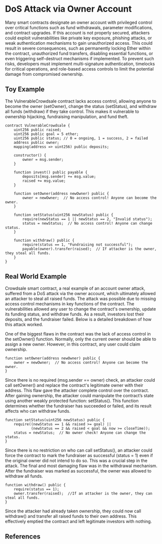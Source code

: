 # DoS Attack via Owner Account

Many smart contracts designate an owner account with privileged control over critical functions such as fund withdrawals, parameter modifications, and contract upgrades. If this account is not properly secured, attackers could exploit vulnerabilities like private key exposure, phishing attacks, or weak authentication mechanisms to gain unauthorized access. This could result in severe consequences, such as permanently locking Ether within the contract, unauthorized fund transfers, disabling essential functions, or even triggering self-destruct mechanisms if implemented. To prevent such risks, developers must implement multi-signature authentication, timelocks for critical operations, and role-based access controls to limit the potential damage from compromised ownership.

## Toy Example
The VulnerableCrowdsale contract lacks access control, allowing anyone to become the owner (setOwner), change the status (setStatus), and withdraw all funds (withdraw) if they take control. This makes it vulnerable to ownership hijacking, fundraising manipulation, and fund theft.


```Solidity
contract VulnerableCrowdsale {
    uint256 public raised;
    uint256 public goal = 5 ether;
    uint256 public status; // 0 = ongoing, 1 = success, 2 = failed
    address public owner;
    mapping(address => uint256) public deposits;

    constructor() {
        owner = msg.sender;
    }

    function invest() public payable {
        deposits[msg.sender] += msg.value;
        raised += msg.value;
    }

    function setOwner(address newOwner) public {
        owner = newOwner;  // No access control! Anyone can become the owner.
    }

    function setStatus(uint256 newStatus) public {
        require(newStatus == 1 || newStatus == 2, "Invalid status");
        status = newStatus;  // No access control! Anyone can change status.
    }

    function withdraw() public {
        require(status == 1, "Fundraising not successful");
        payable(owner).transfer(raised);  // If attacker is the owner, they steal all funds.
    }
}

```

## Real World Example
Crowdsale smart contract, a real example of an account owner attack, suffered from a DoS attack via the owner account, which ultimately allowed an attacker to steal all raised funds. The attack was possible due to missing access control mechanisms in key functions of the contract. The vulnerabilities allowed any user to change the contract's ownership, update its funding status, and withdraw funds. As a result, investors lost their deposits, and the fundraiser failed. Below is a detailed breakdown of how this attack worked.

 One of the biggest flaws in the contract was the lack of access control in the setOwner() function. Normally, only the current owner should be able to assign a new owner. However, in this contract, any user could claim ownership.
```Solidity 
function setOwner(address newOwner) public {
    owner = newOwner;  // No access control! Anyone can become the owner.
}
```
Since there is no required (msg.sender == owner) check, an attacker could call setOwner() and replace the contract's legitimate owner with their address. This flaw gave the attacker complete control over the contract.
After gaining ownership, the attacker could manipulate the contract’s state using another weakly protected function: setStatus(). This function determines whether the fundraiser has succeeded or failed, and its result affects who can withdraw funds.
```Solidity
function setStatus(uint256 newStatus) public {
    require((newStatus == 1 && raised >= goal) ||
            (newStatus == 2 && raised < goal && now >= closeTime));
    status = newStatus;  // No owner check! Anyone can change the status.
}
```
Since there is no restriction on who can call setStatus(), an attacker could force the contract to mark the fundraiser as successful (status = 1) even if the original owner did not intend to do so. This was a crucial step in the attack.
The final and most damaging flaw was in the withdrawal mechanism. After the fundraiser was marked as successful, the owner was allowed to withdraw all funds.
```Solidity
function withdraw() public {
    require(status == 1);
    owner.transfer(raised);  //If an attacker is the owner, they can steal all funds.
}
```
Since the attacker had already taken ownership, they could now call withdraw() and transfer all raised funds to their own address. This effectively emptied the contract and left legitimate investors with nothing.

## References
